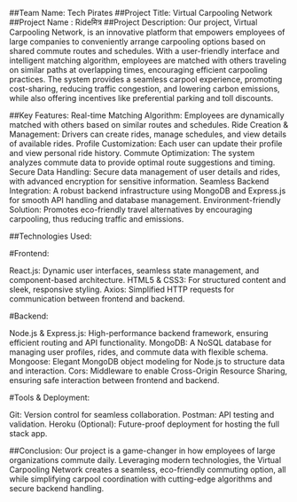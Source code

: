 ##Team Name: Tech Pirates
##Project Title: Virtual Carpooling Network
##Project Name : Rideमित्र 
##Project Description:
Our project, Virtual Carpooling Network, is an innovative platform that empowers employees of large companies to conveniently arrange carpooling options based on shared commute routes and schedules. With a user-friendly interface and intelligent matching algorithm, employees are matched with others traveling on similar paths at overlapping times, encouraging efficient carpooling practices. The system provides a seamless carpool experience, promoting cost-sharing, reducing traffic congestion, and lowering carbon emissions, while also offering incentives like preferential parking and toll discounts.

##Key Features:
Real-time Matching Algorithm: Employees are dynamically matched with others based on similar routes and schedules.
Ride Creation & Management: Drivers can create rides, manage schedules, and view details of available rides.
Profile Customization: Each user can update their profile and view personal ride history.
Commute Optimization: The system analyzes commute data to provide optimal route suggestions and timing.
Secure Data Handling: Secure data management of user details and rides, with advanced encryption for sensitive information.
Seamless Backend Integration: A robust backend infrastructure using MongoDB and Express.js for smooth API handling and database management.
Environment-friendly Solution: Promotes eco-friendly travel alternatives by encouraging carpooling, thus reducing traffic and emissions.

##Technologies Used:

#Frontend:

React.js: Dynamic user interfaces, seamless state management, and component-based architecture.
HTML5 & CSS3: For structured content and sleek, responsive styling.
Axios: Simplified HTTP requests for communication between frontend and backend.

#Backend:

Node.js & Express.js: High-performance backend framework, ensuring efficient routing and API functionality.
MongoDB: A NoSQL database for managing user profiles, rides, and commute data with flexible schema.
Mongoose: Elegant MongoDB object modeling for Node.js to structure data and interaction.
Cors: Middleware to enable Cross-Origin Resource Sharing, ensuring safe interaction between frontend and backend.

#Tools & Deployment:

Git: Version control for seamless collaboration.
Postman: API testing and validation.
Heroku (Optional): Future-proof deployment for hosting the full stack app.

##Conclusion:
Our project is a game-changer in how employees of large organizations commute daily. Leveraging modern technologies, the Virtual Carpooling Network creates a seamless, eco-friendly commuting option, all while simplifying carpool coordination with cutting-edge algorithms and secure backend handling.
